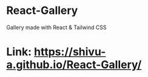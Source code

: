 # React-Gallery

Gallery made with React & Tailwind CSS

# Link: https://shivu-a.github.io/React-Gallery/
